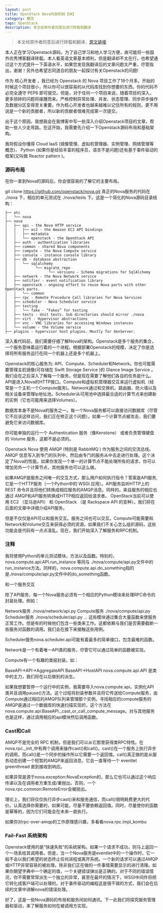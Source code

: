 ```yaml
---
layout: post
title: OpenStack Nova内部机制【译】
category: 概念
tags: OpenStack
description: 本文经原作者同意后进行转载和翻译
---
```


> 本文经原作者同意后进行转载和翻译，[原文链接](http://www.sandywalsh.com/2012/04/openstack-nova-internals-pt1-overview.html)

本人正在学习Openstack源码，为了自己学习和他人学习方便，故可能将一些国外优秀博客翻译转载。本人看英语文章基本顺利，但是翻译却不太在行，也希望通过这个方式提升一下英语水平，如果您发现我翻译后的文章问题太严重，尽管指出，谢谢！另外也希望志同道合的朋友一起探讨有关Openstack的问题!

作为 核心开发者 ，我已经为 Openstack 的 Nova 项目工作了18个月多。开始的时候这个项目很小，所以你可以很容易的从代码库找到你想要的东西。你的代码不必完全遵守 PEP8 即可提交。但是，对于任何一个项目来说，随着项目的深入，更多琐碎的问题将接踵而来。严格控制异常处理、并发、状态管理、同步异步操作及数据分区变得至关重要。作为核心开发者也越来越难以记住所有的规则，更不用说是一个新的贡献者，所以新的贡献者很难完成第一次提交。

出于这个原因，我想我会在我博客中写一些深入介绍Openstack项目的文章，帮助一些人少走弯路。在这开始，我需要先介绍一下Openstack源码布局和基础架构。

我将假设你懂得 Cloud IaaS (镜像管理、虚拟机管理器、实例管理、网络管理等概念)， Python (如果你是经验丰富的程序员，语言不是问题)还有基于事件驱动的框架(又叫做 Reactor pattern )。

### 源码布局

在你一拿到Nova的源码后，你会很容易的了解它的主要布局。

git clone https://github.com/openstack/nova.git
真正的Nova服务的代码在 ./nova 下，相应的单元测试在 ./nova/tests 下。这是一个简化的Nova源码目录结构：

    ├── etc
    │   └── nova
    ├── nova
    │   ├── api - the Nova HTTP service
    │   │   ├── ec2 - the Amazon EC2 API bindings
    │   │   ├── metadata
    │   │   └── openstack - the OpenStack API
    │   ├── auth - authentication libraries
    │   ├── common - shared Nova components
    │   ├── compute - the Nova Compute service
    │   ├── console - instance console library
    │   ├── db - database abstraction
    │   │   └── sqlalchemy
    │   │         └── migrate_repo
    │   │               └── versions - Schema migrations for SqlAlchemy
    │   ├── network - the Nova Network service
    │   ├── notifier - event notification library
    │   ├── openstack - ongoing effort to reuse Nova parts with other OpenStack parts.
    │   │   └── common
    │   ├── rpc - Remote Procedure Call libraries for Nova Services
    │   ├── scheduler - Nova Scheduler service
    │   ├── testing
    │   │   └── fake - “Fakes” for testing
    │   ├── tests - Unit tests. Sub directories should mirror ./nova
    │   ├── virt - Hypervisor abstractions
    │   ├── vnc - VNC libraries for accessing Windows instances
    │   └── volume - the Volume service
    ├── plugins - hypervisor host plugins. Mostly for XenServer.

深入看代码前，我们需要仔细了解Nova的架构。Openstack是多个服务的集合，一个服务意味着运行着的一个进程。根据部署Openstack的规模，决定了你是选择将所有服务运行在同一个机器上还是多个机器上。

Openstack的核心服务为: API、Compute、Scheduler和Network。你也可能需要管理主机镜像(可存储在 Swift Storage Service )的 Glance Image Service 。我们会在之后深入了解每一个服务，但是现在需要了解他们各自的任务是什么。 API是进入Nova的HTTP接口。Compute和虚拟机管理器交互来运行虚拟机（经常是一个主机一个Compute服务)。Network通过和交换机、路由器、防火墙以及相关设备来管理Ip地址池。Scheduler从可用池中选择最合适的计算节点来创建新的实例（它也可能用来选择Volumes）。

数据库本身不是Nova的服务之一。每一个Nova服务都可以直接访问数据库（尽管它不应该这样访问，我们正在修正这个问题）。如果一个计算节点被攻击，我们要避免它来访问数据库。

你可能单独的运行一个 Authentication 服务（像Kenstone） 或者负责管理硬盘的 Volume 服务，这都不是必须的。

Openstack Nova 使用 AMQP (特别是 RabbitMQ ) 作为服务之间的交流总线。AMQP 信息写入到专门的队列中，然后由专门的服务从中去走进行处理。这个决定了Nova的性能。如果你发现一个单一的计算节点不能处理所有的请求，你可以增加另外一个计算节点，其他服务也可以这么做。

如果AMQP是服务之间唯一的交互方式，那么用户如何执行指令？答案是API服务,它是一个HTTP服务（一个Python中的 WSGI 应用）。API服务监听HTTP上的 REST 命令并且将他们转换成相应服务的AMQP消息。同样的，来自服务的相应也通过 AMQP和API服务转换成HTTP相应返回给请求者。 OpenStack当前可以使用 EC2 （亚马逊API） 和 OpenStack （是 Rackspace API 的变种）。我们将在后面的文章中详细介绍API服务。

但是不仅仅是API可以和服务交互。服务之间也可以交互。Compute可能需要和Network和Volume交互来获得必须的资源。如果我们不关心怎么组织源码，这些功能会是代码有一点点凌乱。现在，我们开始深入了解服务和RPC机制。

### 注释

我将使用Python的单元测试模块，方法以及函数。特别的，nova.compute.api:API.run_instance 等同与 ./nova/compute/api.py文件中的run_instance方法。同样的，nova.compute.api.do_something指的是./nova/compute/api.py文件中的do_something函数。

和一个服务交互

除了API服务，每一个Nova服务必须有一个相应的Python模块来处理RPC命令的封装处理。例如：

Network服务 ./nova/network/api.py
Compute服务 ./nova/compute/api.py
Scheduler服务 ./nova/scheduler/api.py
…
这些模块通过集合大量函数来使服务正常工作。但是有的时候他们包含一些类来工作。这都依赖与我们是否需要截断一些服务对函数的调用。我们会在接下来接触这些用例。

Scheduler服务nova.scheduler.api可能有着最多的简单接口，包含最难的函数。

Network是一个有着唯一API类的服务，尽管它可以通过简单的函数被实现。

Compute有一个有趣的类层封装，如：

BaseAPI->API->AggregateAPI
BaseAPI->HostAPI
nova.compute.api.API 是类中的主力，我们将在以后做别的派生。

如果我想要暂停一个运行中的实例，我需要导入nova.compute.api，实例化API类并且调用pause()方法。这个过程将封装参数并且将它传送给Compute服务，由Compute通过相应的AMQP队列来管理那个实例。寻找相应的compute服务的AMQP是通过一个数据库的快速扫描实现的，这个方法在nova.compute.api:BaseAPI._cast_or_call_compute_message。对与其他服务也是这样，通过调用相应的api模块然后调用函数。

### Cast和Call

AMQP不是完全的 RPC 机制，但是我们可以从它那里获得类RPC特性。在nova.rpc._init_中有两个调用来操作cast()和call()。cast()在一个服务上执行异步的调用，而call()是一个同步的操作所以它需要一个返回值。call()真正做的是从服务动态创建一个短暂的AMQP来返回消息。它会一直等待一个 eventlet greenthread 直到接收到响应。

如果异常是源于nova.exception:NovaException的，那么它也可以通过这个响应传递以及在调用者方重生成/重抛出。否则，一个nova.rpc.common:RemoteError会被抛出。

理论上，我们将仅仅执行异步cast()来和服务通信，而call()很明耗费更大的代价。认真选择你需要的，如果可能，尽量不要依赖返回值。同时，尽量使你的函数是幂等的，因为它们可能会在未来一直执行。

如果你对rpc-over-amqp的工作原理感兴趣，多看看nova.rpc.impl_kombu

### Fail-Fast 系统架构

Openstack使用的是“快速失败”的系统架构。如果一个请求不成功，则马上返回一个一场丢给其调用者。但是，当一个Nova服务是eventlet中的一个操作时，它一般不会以我们希望的状态终止任何进程或离开系统。一个新的请求可以通过AMQP或HTTP非常容易的被处理。除非我们正在做的一件事情需要显示的进行清理。如果你期望字典中一个确定的值，一个关键错误弹出是正确的。对于不同的错误情况，你不需要常常派生一个独立的异常，甚至在最坏的情况下，WSGI中间件将把它转化成客户端可以处理的。对于事件驱动的编程这是很不错的方式，我们会在后续的文章中讲解nova的错误处理。

好了，这是一些Nova源码的布局和服务间如何通讯。下一此我们将探究服务管理器和驱动，来了解服务如何在被调用方实现。